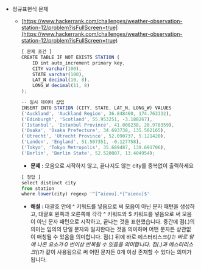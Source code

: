 - 정규표현식 문제

  - [https://www.hackerrank.com/challenges/weather-observation-station-12/problem?isFullScreen=true](https://www.hackerrank.com/challenges/weather-observation-station-12/problem?isFullScreen=true)

    ```jsx
    [ 문제 조건 ]
    CREATE TABLE IF NOT EXISTS STATION (
        ID int auto_increment primary key,
        CITY varchar(100),
        STATE varchar(100),
        LAT_N decimal(10, 8),
        LONG_W decimal(11, 8)
    );

    -- 임시 데이터 삽입
    INSERT INTO STATION (CITY, STATE, LAT_N, LONG_W) VALUES
    ('Auckland', 'Auckland Region', 36.848460, 174.763332),
    ('Edinburgh', 'Scotland', 55.953251, -3.188267),
    ('Istanbul', 'Istanbul Province', 41.008238, 28.978359),
    ('Osaka', 'Osaka Prefecture', 34.693738, 135.502165),
    ('Utrecht', 'Utrecht Province', 52.090737, 5.121420),
    ('London', 'England', 51.507351, -0.127758),
    ('Tokyo', 'Tokyo Metropolis', 35.689487, 139.691706),
    ('Berlin', 'Berlin State', 52.520007, 13.404954);
    ```

    - **문제 :** 모음으로 시작하지 않고, 끝나지도 않는 city를 중복없이 출력하세요

    ```jsx
    [ 정답 ]
    select distinct city
    from station
    where lower(city) regexp '^[^aieou].*[^aieou]$'
    ```

    - **해설 :** 대괄호 안에 ^ 키워드를 넣음으로 써 모음이 아닌 문자 패턴을 생성하고, 대괄호 왼쪽과 오른쪽에 각각 ^ 키워드와 $ 키워드를 넣음으로 써 모음이 아닌 문자 패턴으로 시작하고, 끝나는 것을 표현했습니다. 중간에 점(.)의 의미는 임의의 단일 문자와 일치한다는 것을 의미하며 어떤 문자든 상관없이 매칭될 수 있음을 의미합니다. 점(.) 뒤에 바로 에스터리스크(_)는 바로 앞에 나온 요소가 0 번이상 반복될 수 있음을 의미합니다. 점(.)과 에스터리스크(_)가 같이 사용됨으로 써 어떤 문자든 0개 이상 존재할 수 있다는 의미가 됩니다.
